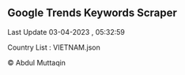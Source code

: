 

## Google Trends Keywords Scraper 
 
Last Update 03-04-2023 , 05:32:59

Country List :
VIETNAM.json



© Abdul Muttaqin 
